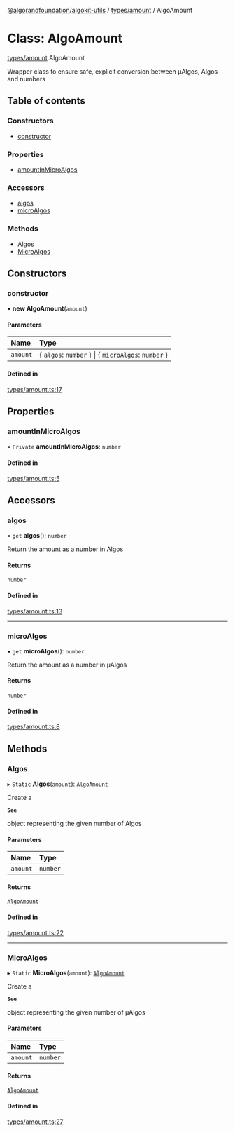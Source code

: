 [@algorandfoundation/algokit-utils](../README.md) / [types/amount](../modules/types_amount.md) / AlgoAmount

# Class: AlgoAmount

[types/amount](../modules/types_amount.md).AlgoAmount

Wrapper class to ensure safe, explicit conversion between µAlgos, Algos and numbers

## Table of contents

### Constructors

- [constructor](types_amount.AlgoAmount.md#constructor)

### Properties

- [amountInMicroAlgos](types_amount.AlgoAmount.md#amountinmicroalgos)

### Accessors

- [algos](types_amount.AlgoAmount.md#algos)
- [microAlgos](types_amount.AlgoAmount.md#microalgos)

### Methods

- [Algos](types_amount.AlgoAmount.md#algos-1)
- [MicroAlgos](types_amount.AlgoAmount.md#microalgos-1)

## Constructors

### constructor

• **new AlgoAmount**(`amount`)

#### Parameters

| Name | Type |
| :------ | :------ |
| `amount` | { `algos`: `number`  } \| { `microAlgos`: `number`  } |

#### Defined in

[types/amount.ts:17](https://github.com/algorandfoundation/algokit-utils-ts/blob/main/src/types/amount.ts#L17)

## Properties

### amountInMicroAlgos

• `Private` **amountInMicroAlgos**: `number`

#### Defined in

[types/amount.ts:5](https://github.com/algorandfoundation/algokit-utils-ts/blob/main/src/types/amount.ts#L5)

## Accessors

### algos

• `get` **algos**(): `number`

Return the amount as a number in Algos

#### Returns

`number`

#### Defined in

[types/amount.ts:13](https://github.com/algorandfoundation/algokit-utils-ts/blob/main/src/types/amount.ts#L13)

___

### microAlgos

• `get` **microAlgos**(): `number`

Return the amount as a number in µAlgos

#### Returns

`number`

#### Defined in

[types/amount.ts:8](https://github.com/algorandfoundation/algokit-utils-ts/blob/main/src/types/amount.ts#L8)

## Methods

### Algos

▸ `Static` **Algos**(`amount`): [`AlgoAmount`](types_amount.AlgoAmount.md)

Create a

**`See`**

object representing the given number of Algos

#### Parameters

| Name | Type |
| :------ | :------ |
| `amount` | `number` |

#### Returns

[`AlgoAmount`](types_amount.AlgoAmount.md)

#### Defined in

[types/amount.ts:22](https://github.com/algorandfoundation/algokit-utils-ts/blob/main/src/types/amount.ts#L22)

___

### MicroAlgos

▸ `Static` **MicroAlgos**(`amount`): [`AlgoAmount`](types_amount.AlgoAmount.md)

Create a

**`See`**

object representing the given number of µAlgos

#### Parameters

| Name | Type |
| :------ | :------ |
| `amount` | `number` |

#### Returns

[`AlgoAmount`](types_amount.AlgoAmount.md)

#### Defined in

[types/amount.ts:27](https://github.com/algorandfoundation/algokit-utils-ts/blob/main/src/types/amount.ts#L27)
